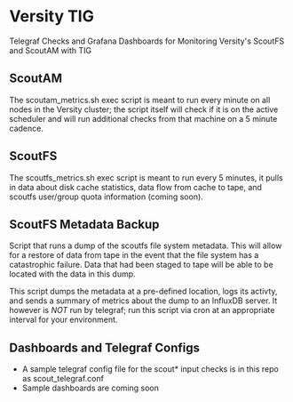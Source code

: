# Versity TIG 
Telegraf Checks and Grafana Dashboards for Monitoring Versity's ScoutFS and ScoutAM with TIG

## ScoutAM
The scoutam_metrics.sh exec script is meant to run every minute on all nodes in the Versity cluster; the script itself will check if it is on the active scheduler and will run additional checks from that machine on a 5 minute cadence.

## ScoutFS
The scoutfs_metrics.sh exec script is meant to run every 5 minutes, it pulls in data about disk cache statistics, data flow from cache to tape, and scoutfs user/group quota information (coming soon).  

## ScoutFS Metadata Backup
Script that runs a dump of the scoutfs file system metadata.  This will allow for a restore of data from tape in the event that the file system has a catastrophic failure. Data that had been staged to tape will be able to be located with the data in this dump.  

This script dumps the metadata at a pre-defined location, logs its activty, and sends a summary of metrics about the dump to an InfluxDB server.  It however is *NOT* run by telegraf; run this script via cron at an appropriate interval for your environment.

## Dashboards and Telegraf Configs
- A sample telegraf config file for the scout* input checks is in this repo as scout_telegraf.conf
- Sample dashboards are coming soon
